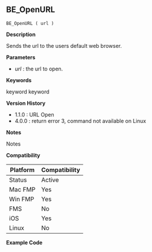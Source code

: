 ## BE_OpenURL

    BE_OpenURL ( url )

**Description**  

Sends the url to the users default web browser.

**Parameters**

* *url* : the url to open.

**Keywords**  

keyword keyword

**Version History**

* 1.1.0 : URL Open
* 4.0.0 : return error 3, command not available on Linux

**Notes**

Notes

**Compatibility** 

| Platform | Compatibility |
|-----------|-----------|
| Status | Active |  
| Mac FMP | Yes  |  
| Win FMP | Yes  |  
| FMS | No  |  
| iOS | Yes  |  
| Linux | No  |  

**Example Code**
